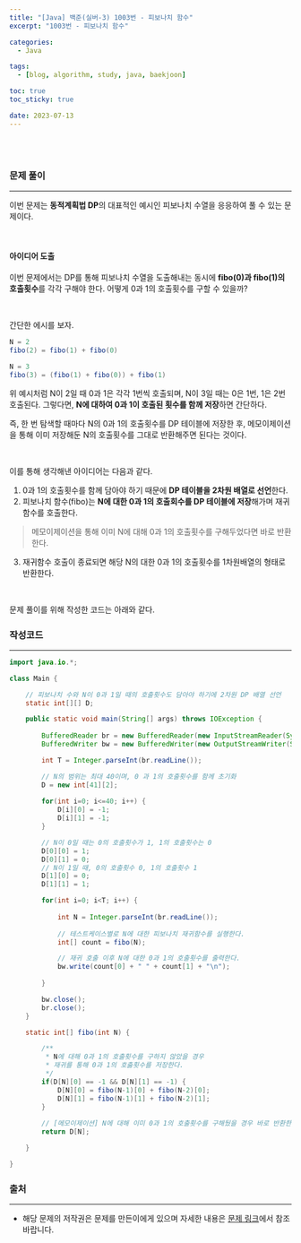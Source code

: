 ```yaml
---
title: "[Java] 백준(실버-3) 1003번 - 피보나치 함수"
excerpt: "1003번 - 피보나치 함수"

categories:
  - Java

tags:
  - [blog, algorithm, study, java, baekjoon]

toc: true
toc_sticky: true

date: 2023-07-13
---
```


<br><br>

### 문제 풀이

---

이번 문제는 **동적계획법 DP**의 대표적인 예시인 피보나치 수열을 응응하여 풀 수 있는 문제이다.

<br>

#### 아이디어 도출

이번 문제에서는 DP를 통해 피보나치 수열을 도출해내는 동시에 **fibo(0)과 fibo(1)의 호출횟수**를 각각 구해야 한다. 어떻게 0과 1의 호출횟수를 구할 수 있을까?

<br>

간단한 에시를 보자.

```java
N = 2
fibo(2) = fibo(1) + fibo(0)

N = 3
fibo(3) = (fibo(1) + fibo(0)) + fibo(1)
``` 

위 예시처럼 N이 2일 때 0과 1은 각각 1번씩 호출되며, N이 3일 때는 0은 1번, 1은 2번 호출된다. 그렇다면, **N에 대하여 0과 1이 호출된 횟수를 함께 저장**하면 간단하다.

즉, 한 번 탐색할 때마다 N의 0과 1의 호출횟수를 DP 테이블에 저장한 후, 메모이제이션을 통해 이미 저장해둔 N의 호출횟수를 그대로 반환해주면 된다는 것이다.

<br>

이를 통해 생각해낸 아이디어는 다음과 같다.

1. 0과 1의 호출횟수를 함께 담아야 하기 때문에 **DP 테이블을 2차원 배열로 선언**한다.
2. 피보나치 함수(fibo)는 **N에 대한 0과 1의 호출회수를 DP 테이블에 저장**해가며 재귀함수를 호출한다.

> 메모이제이션을 통해 이미 N에 대해 0과 1의 호출횟수를 구해두었다면 바로 반환한다.

3. 재귀함수 호출이 종료되면 해당 N의 대한 0과 1의 호출횟수를 1차원배열의 형태로 반환한다.

<br>

문제 풀이를 위해 작성한 코드는 아래와 같다.

### 작성코드

---

```java
import java.io.*;

class Main {    

    // 피보나치 수와 N이 0과 1일 때의 호출횟수도 담아야 하기에 2차원 DP 배열 선언
    static int[][] D;

    public static void main(String[] args) throws IOException {
        
        BufferedReader br = new BufferedReader(new InputStreamReader(System.in));
        BufferedWriter bw = new BufferedWriter(new OutputStreamWriter(System.out));

        int T = Integer.parseInt(br.readLine());

        // N의 범위는 최대 40이며, 0 과 1의 호출횟수를 함께 초기화
        D = new int[41][2];
        
        for(int i=0; i<=40; i++) {
            D[i][0] = -1;
            D[i][1] = -1;
        }

        // N이 0일 때는 0의 호출횟수가 1, 1의 호출횟수는 0
        D[0][0] = 1;
        D[0][1] = 0;
        // N이 1일 때, 0의 호출횟수 0, 1의 호출횟수 1
        D[1][0] = 0;
        D[1][1] = 1;

        for(int i=0; i<T; i++) {
            
            int N = Integer.parseInt(br.readLine());   
            
            // 테스트케이스별로 N에 대한 피보나치 재귀함수를 실행한다.
            int[] count = fibo(N);

            // 재귀 호출 이후 N에 대한 0과 1의 호출횟수를 출력한다.
            bw.write(count[0] + " " + count[1] + "\n");
            
        }

        bw.close();
        br.close();
    }    

    static int[] fibo(int N) {

        /**
         * N에 대해 0과 1의 호출횟수를 구하지 않았을 경우 
         * 재귀를 통해 0과 1의 호춣횟수를 저장한다.
         */
        if(D[N][0] == -1 && D[N][1] == -1) {
            D[N][0] = fibo(N-1)[0] + fibo(N-2)[0];
            D[N][1] = fibo(N-1)[1] + fibo(N-2)[1];
        }
        
        // [메모이제이션] N에 대해 이미 0과 1의 호출횟수를 구해뒀을 경우 바로 반환한다.
        return D[N];

    }

}
```

### 출처

---

- 해당 문제의 저작권은 문제를 만든이에게 있으며 자세한 내용은 [문제 링크](https://www.acmicpc.net/problem/1003)에서 참조바랍니다.